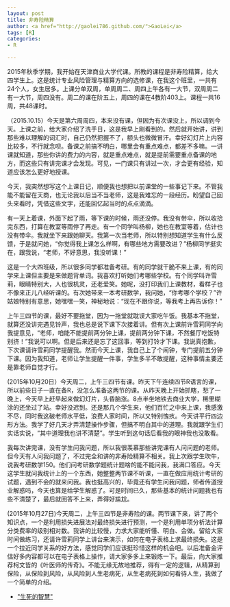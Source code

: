 ```yaml
---
layout: post
title: 非寿险精算
author: <a href="http://gaolei786.github.com/">GaoLei</a>
tags: [R]
categories:
- R

---
```


2015年秋季学期，我开始在天津商业大学代课。所教的课程是非寿险精算，给大四学生上。这是统计专业风险管理与精算方向的选修课，在我这个班里，一共有24个人，女生居多。上课分单双周，单周周二、周四上午各有一大节，双周周二有一大节，周四没有。周二的课在阶五上，周四的课在4教阶403上。课程一共16周，共48课时。

（2015.10.15）今天是第六周周四，本来没有课，但因为有次课没上，所以调到今天。上课之前，给大家介绍了洗手日，这是我早上刚看到的。然后就开始讲，讲到那些难以理解的词汇时，自己仍然把握不了，额头也微微冒汗。幸好幻灯片上内容比较多，不行就念呗。备课之前搞不明白，哪里会有重点难点，都差不多嘛。一讲课就知道，那些你讲的费力的内容，就是重点难点，就是提前需要重点备课的地方，而这些只有讲完课才会发现。可见，一门课只有讲过一次，才会更有经验，知道应该怎么更好地授课。

今天，我突然想写这个上课日记，顺便我也想把以前课堂的一些事记下来。不管我能不能留在天商，也无论我以后当不当老师，这是我难忘的一段经历。盼望自己回头来看时，凭借这些文字，还能回忆起当时的点点滴滴。

有一天上着课，外面下起了雨，等下课的时候，雨还没停。我没有带伞，所以收拾完东西，打算在教室等雨停了再走。有一个同学叫杨柳，她也在教室等着，估计也没有带伞。我就坐下来跟她聊天。我第一次当老师，所以特别想知道学生有什么反馈，于是就问她，“你觉得我上课怎么样啊，有哪些地方需要改进？”杨柳同学挺实在，跟我说，“老师，不好意思，我没听课！”

这是一个大四班级，所以很多同学都准备考研。有的同学就干脆不来上课，有的同学来上课但主要是来做题背单词。我喜欢打听她们考哪些学校。有个同学叫许雪莉，眼睛特别大，人也很机灵，还老爱笑。她呢，没打印我们上课教材，看样子也不像来正儿八经听课的。有次她带来一本考研数学，我问她，“你考哪个学校？”许姑娘特别有意思，她嘿嘿一笑，神秘地说：“现在不跟你说，等我考上再告诉你！”

上午三四节的课，最好不要拖堂，因为一拖堂就耽误大家吃午饭。我基本不拖堂，就算还没讲完遇见铃声，我也总是说下课下次接着讲。但有次上课前许雪莉同学向我提意见，“老师，咱能不能提前两分钟上课，提前两分钟下课，不然餐厅吃饭特别挤！”我说可以啊。但是后来还是忘了这回事，等到打铃才下课。我说真抱歉，下次课请许雪莉同学提醒我。然而今天上课，我自己上了个闹钟，专门提前五分钟下课。因为我知道，老师让学生提醒一件事，学生多半不敢提醒，这种事情主要还是靠老师自觉才行。

(2015年10月20日）今天周二，上午三四节有课。昨天下午连续四节R语言的课，所以前些日子一直在备R，没怎么准备这两节的课。从昨天晚上开始抓瞎，愁了一晚上，今天早上赶早起来做幻灯片，头昏脑涨。8点半坐地铁去商业大学，稀里糊涂的还坐过了站。幸好没迟到。还是那几个学生来，他们百忙之中来上课，我感激不尽，同时我这破老师水平低，浪费人家时间，所以又特别愧疚。今天讲平行四边形方法。我学了好几天才弄清楚操作步骤，但搞不明白其中的道理。我就跟学生们实话实说，“其中道理我也讲不清楚”。学生听到这句话后看我的眼神我也没敢看。

我每次讲完课，没有学生问我问题，所以我很羡慕那些讲完课有人问问题的老师。但今天有人问我问题了，不过完全和讲的非寿险精算不相关。我上次跟学生吹牛，说我考研数学150。他们问考研数学题统计题啥的能不能问我，我满口答应。今天这学生就问我统计上的一个东西，她整整两节课不听课，一直在做应用统计考研的试题，遇到不会的就来问我。我也挺高兴的，毕竟还有学生问我问题，师者传道授业解惑吗，今天也算是给学生解惑了。可是时间已久，那些基本的统计问题我也有些不清楚了，最后就回答不上来，弄得好尴尬。

(2015年10月27日)今天周二，上午三四节是非寿险的课。两节课下来，讲了两个知识点，一个是利用损失进展法对最终损失进行预测，一个是利用单项分析法计算分类费率的级别相对数。我讲的比较慢，力求大家能听懂、明白、会做。留给大家时间做练习，还请许雪莉同学上讲台来演示，如何在电子表格上求最终损失。这是一个拉近同学关系的好方法，感觉同学们应该挺珍惜这样的机会吧。以后准备金评估好多内容都可以在电子表格上操作，请大家多多上来锻炼一下。最后，向大家推荐柯文哲的《叶医师的传奇》。不能无缘无故地推荐，得有一定的逻辑，从精算到保险，从保险到风险，从风险到人生老病死，从生老病死到如何看待人生，我做了一个简单的介绍。
- ["生死的智慧"](http://www.ruanyifeng.com/blog/2013/11/ko_wen-je.html)
